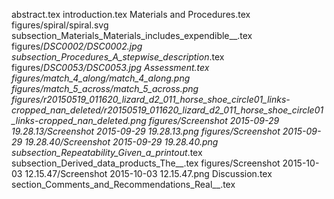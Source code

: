 abstract.tex
introduction.tex
Materials and Procedures.tex
figures/spiral/spiral.svg
subsection_Materials_Materials_includes_expendible__.tex
figures/_DSC0002/_DSC0002.jpg
subsection_Procedures_A_stepwise_description__.tex
figures/_DSC0053/_DSC0053.jpg
Assessment.tex
figures/match_4_along/match_4_along.png
figures/match_5_across/match_5_across.png
figures/r20150519_011620_lizard_d2_011_horse_shoe_circle01_links-cropped_nan_deleted/r20150519_011620_lizard_d2_011_horse_shoe_circle01_links-cropped_nan_deleted.png
figures/Screenshot 2015-09-29 19.28.13/Screenshot 2015-09-29 19.28.13.png
figures/Screenshot 2015-09-29 19.28.40/Screenshot 2015-09-29 19.28.40.png
subsection_Repeatability_Given_a_printout__.tex
subsection_Derived_data_products_The__.tex
figures/Screenshot 2015-10-03 12.15.47/Screenshot 2015-10-03 12.15.47.png
Discussion.tex
section_Comments_and_Recommendations_Real__.tex

